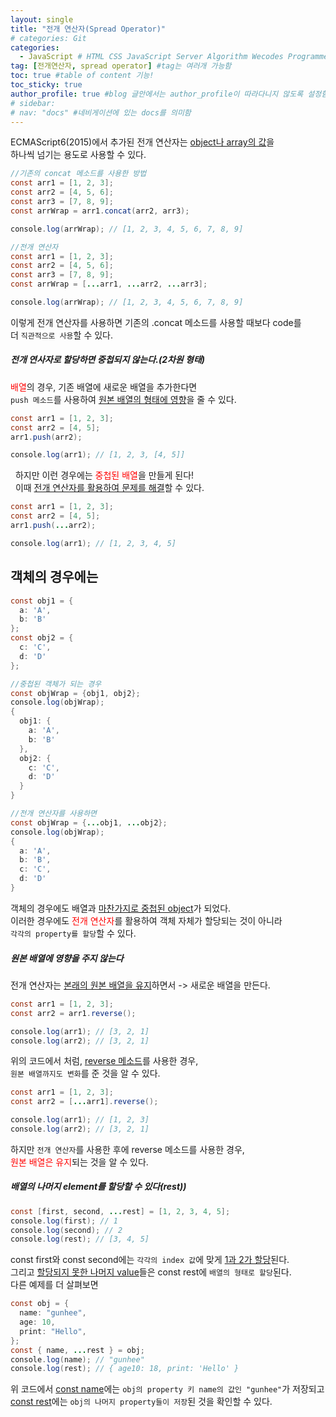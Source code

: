 ```yaml
---
layout: single
title: "전개 연산자(Spread Operator)"
# categories: Git
categories:
  - JavaScript # HTML CSS JavaScript Server Algorithm Wecodes Programmers CS Github Blog
tag: [전개연산자, spread operator] #tag는 여러개 가능함
toc: true #table of content 기능!
toc_sticky: true
author_profile: true #blog 글안에서는 author_profile이 따라다니지 않도록 설정함
# sidebar:
# nav: "docs" #네비게이션에 있는 docs를 의미함
---
```


ECMAScript6(2015)에서 추가된 전개 연산자는 <u>object나 array의 값</u>을  
하나씩 넘기는 용도로 사용할 수 있다.

```java
//기존의 concat 메소드를 사용한 방법
const arr1 = [1, 2, 3];
const arr2 = [4, 5, 6];
const arr3 = [7, 8, 9];
const arrWrap = arr1.concat(arr2, arr3);

console.log(arrWrap); // [1, 2, 3, 4, 5, 6, 7, 8, 9]

//전개 연산자
const arr1 = [1, 2, 3];
const arr2 = [4, 5, 6];
const arr3 = [7, 8, 9];
const arrWrap = [...arr1, ...arr2, ...arr3];

console.log(arrWrap); // [1, 2, 3, 4, 5, 6, 7, 8, 9]
```

이렇게 전개 연산자를 사용하면 기존의 .concat 메소드를 사용할 때보다 code를  
더 `직관적으로 사용`할 수 있다.

##### 전개 연사자로 할당하면 중첩되지 않는다.(2차원 형태)

<span style="color:red">배열</span>의 경우, 기존 배열에 새로운 배열을 추가한다면  
`push 메소드`를 사용하여 <u>원본 배열의 형태에 영향</u>을 줄 수 있다.

```java
const arr1 = [1, 2, 3];
const arr2 = [4, 5];
arr1.push(arr2);

console.log(arr1); // [1, 2, 3, [4, 5]]
```

&nbsp; 하지만 이런 경우에는 <span style="color:red">중첩된 배열</span>을 만들게 된다!  
&nbsp; 이때 <u>전개 연산자를 활용하여 문제를 해결</u>할 수 있다.

```java
const arr1 = [1, 2, 3];
const arr2 = [4, 5];
arr1.push(...arr2);

console.log(arr1); // [1, 2, 3, 4, 5]
```

## 객체의 경우에는

```java
const obj1 = {
  a: 'A',
  b: 'B'
};
const obj2 = {
  c: 'C',
  d: 'D'
};

//중첩된 객체가 되는 경우
const objWrap = {obj1, obj2};
console.log(objWrap);
{
  obj1: {
    a: 'A',
    b: 'B'
  },
  obj2: {
    c: 'C',
    d: 'D'
  }
}

//전개 연산자를 사용하면
const objWrap = {...obj1, ...obj2};
console.log(objWrap);
{
  a: 'A',
  b: 'B',
  c: 'C',
  d: 'D'
}
```

객체의 경우에도 배열과 <u>마찬가지로 중첩된 object</u>가 되었다.  
이러한 경우에도 <span style="color:red">전개 연산자</span>를 활용하여 객체 자체가 할당되는 것이 아니라  
`각각의 property를 할당`할 수 있다.

##### 원본 배열에 영향을 주지 않는다

전개 연산자는 <u>본래의 원본 배열을 유지</u>하면서 -> 새로운 배열을 만든다.

```java
const arr1 = [1, 2, 3];
const arr2 = arr1.reverse();

console.log(arr1); // [3, 2, 1]
console.log(arr2); // [3, 2, 1]
```

위의 코드에서 처럼, <u>reverse 메소드</u>를 사용한 경우,  
`원본 배열까지도 변화`를 준 것을 알 수 있다.

```java
const arr1 = [1, 2, 3];
const arr2 = [...arr1].reverse();

console.log(arr1); // [1, 2, 3]
console.log(arr2); // [3, 2, 1]
```

하지만 `전개 연산자`를 사용한 후에 reverse 메소드를 사용한 경우,  
<span style="color:red">원본 배열은 유지</span>되는 것을 알 수 있다.

##### 배열의 나머지 element를 할당할 수 있다(rest))

```java
const [first, second, ...rest] = [1, 2, 3, 4, 5];
console.log(first); // 1
console.log(second); // 2
console.log(rest); // [3, 4, 5]
```

const first와 const second에는 `각각의 index 값`에 맞게 <u>1과 2가 할당</u>된다.  
그리고 <u>할당되지 못한 나머지 value</u>들은 const rest에 `배열의 형태로 할당`된다.  
다른 예제를 더 살펴보면

```java
const obj = {
  name: "gunhee",
  age: 10,
  print: "Hello",
};
const { name, ...rest } = obj;
console.log(name); // "gunhee"
console.log(rest); // { age10: 18, print: 'Hello' }
```

위 코드에서 <u>const name</u>에는 `obj의 property 키 name의 값인 "gunhee"`가 저장되고  
<u>const rest</u>에는 `obj의 나머지 property들이 저장`된 것을 확인할 수 있다.

<!-- 메소드 위에 변수 선언, 메소드 안에 메소드, 메소드 끝나고 리턴 -->

<!-- ### 2. Link 넣기

```

유형 1: (설명어를 입력) : [gunhee's coding blog](https://gunhee-jeong.github.io/)
유형 2: (URL 자동연결) : <https://gunhee-jeong.github.io/>
유형 3: (동일 파일 내 '문단으로 이동') : [1. Header로 이동](###-1-header)

```

유형 1: (설명어를 입력) : [gunhee's coding blog](https://gunhee-jeong.github.io/)
유형 2: (URL 자동연결) : <https://gunhee-jeong.github.io/>
유형 3: (동일 파일 내 '문단으로 이동') : [1. Header로 이동](#1-header)
유형 3의 방법

1. 특수문자를 제거
2. 스페이스는 -로 바꾸고
3. 대문자는 소문자로!
   그래서 ### 1. Header -> #1-header

## Link: [google][https://www.google.com/]

### 3. 수평선

```

---

```

---

### 4. 라인 바꾸기

```

스페이스바를 2번 눌러주면 다음칸으로
이동할 수 있어요!

```

---

스페이스바를 2번 눌러주면
다음칸으로 이동할 수 있어요!

### 5. list 만들기

```

1. 1번
2. 2번
3. 3번

- 순서없는 list
  - 순서없는 list
    - 순서없는 list

```

1. 1번
2. 2번
3. 3번

- 순서없는 list
  - 순서없는 list
    - 순서없는 list

---

### 6. font 관련

```

**진하게** -> 볼드
_기울여서_ -> 이탤릭체
~~취소선~~ -> 취소선

<ul>밑줄넣기</ul> -> 밑줄
<span style="color:red">빨간 글씨</span> -> 글자색
이것이 `인라인` 입니다 -> 인라인 코드
```

**진하게** -> 볼드
_기울여서_ -> 이탤릭체
~~취소선~~ -> 취소선
<u>밑줄넣기</u> -> 밑줄
<span style="color:red">빨간 글씨</span>
이것이 `인라인` 입니다 -> 인라인 코드

---

### 7. 인용구문

```
> coding
>
> > JavaScript
> >
> > > 내가 프짱!
```

> coding
>
> > JavaScript
> >
> > > 내가 프짱!

---

### 8. 이미지 삽입

```
유형1: ('사이즈를 조절' -> HTML 태그 사용) : <img src="https://gunhee-jeong.github.io/assets/images/blogLogo.png" width="300" height="200">
유형2: (이미지 삽입 후 -> 링크 걸기)
[![이미지](https://gunhee-jeong.github.io/assets/images/blogLogo/blogLogo.png)](https://gunhee-jeong.github.io/)
```

유형1: ('사이즈를 조절' -> HTML 태그 사용) : <img src="https://gunhee-jeong.github.io/assets/images/blogLogo.png" width="300" height="200">
유형2: (이미지 삽입 후 -> 링크 걸기)
[![이미지](https://gunhee-jeong.github.io/assets/images/blogLogo.png)](https://gunhee-jeong.github.io/)

### 9. 표 만들기

```
||국어|영어|
| :--- | ---: | :--: |
|건희 | 100점 | 100점
|철수 | 100점 | 100점
```

|      |  국어 | 영어  |
| :--- | ----: | :---: |
| 건희 | 100점 | 100점 |
| 철수 | 100점 | 100점 |

> - header를 넣고 싶은 경우 ---을 사용하고 :을 이용하여 정렬에 사용함!

### 10. 토글 만들기

```
<details>
<summary>여기를 누르세요</summary>
<div markdown="1">
숨겨진 내용
</div>
</details>
```

<details>
<summary>여기를 누르세요</summary>
<div markdown="1">
숨겨진 내용
</div>
</details> -->
